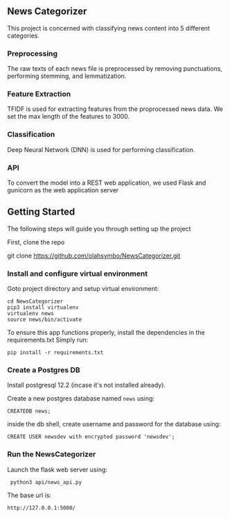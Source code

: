 ## News Categorizer

This project is concerned with classifying news content into 5 different categories.

### Preprocessing

The raw texts of each news file is preprocessed by removing punctuations, performing
stemming, and lemmatization.

### Feature Extraction

TFIDF is used for extracting features from the proprocessed news data. We set the max length
of the features to 3000. 

### Classification

Deep Neural Network (DNN) is used for performing classification. 

### API

To convert the model into a REST web application, we used Flask and gunicorn as the web application server

## Getting Started

The following steps will guide you through setting up the project

First, clone the repo

git clone https://github.com/olahsymbo/NewsCategorizer.git

### Install and configure virtual environment

Goto project directory and setup virtual environment:

```
cd NewsCategorizer
pip3 install virtualenv
virtualenv news
source news/bin/activate
```

To ensure this app functions properly, install the dependencies in the requirements.txt Simply run:

`pip install -r requirements.txt`

### Create a Postgres DB

Install postgresql 12.2 (incase it's not installed already).

Create a new postgres database named `news` using:

`CREATEDB news;`

inside the db shell, create username and password for the database using:

`CREATE USER newsdev with encrypted password 'newsdev';`

### Run the NewsCategorizer

Launch the flask web server using:

` python3 api/news_api.py`

The base url is:

`http://127.0.0.1:5000/`
